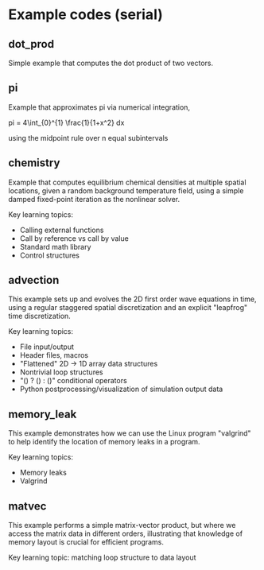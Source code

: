 # Example codes (serial)

## dot_prod

Simple example that computes the dot product of two vectors.

## pi

Example that approximates pi via numerical integration,

  pi = 4\int_{0}^{1} \frac{1}{1+x^2} dx

using the midpoint rule over n equal subintervals

## chemistry

Example that computes equilibrium chemical densities at multiple spatial locations, given a random background temperature field, using a simple damped fixed-point iteration as the nonlinear solver.

Key learning topics:
* Calling external functions
* Call by reference vs call by value
* Standard math library
* Control structures

## advection

This example sets up and evolves the 2D first order wave equations in time, using a regular staggered spatial discretization and an explicit "leapfrog" time discretization.

Key learning topics:
* File input/output
* Header files, macros
* "Flattened" 2D -> 1D array data structures
* Nontrivial loop structures
* "() ? () : ()" conditional operators
* Python postprocessing/visualization of simulation output data

## memory_leak

This example demonstrates how we can use the Linux program "valgrind" to help identify the location of memory leaks in a program.

Key learning topics:
* Memory leaks
* Valgrind

## matvec

This example performs a simple matrix-vector product, but where we access the matrix data in different orders, illustrating that knowledge of memory layout is crucial for efficient programs.

Key learning topic: matching loop structure to data layout
